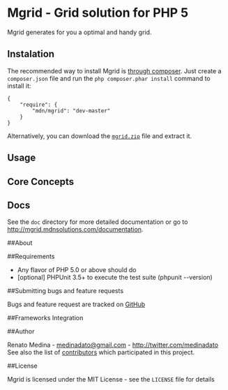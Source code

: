 # Mgrid - Grid solution for PHP 5

Mgrid generates for you a optimal and handy grid.

## Instalation

The recommended way to install Mgrid is [through
composer](http://getcomposer.org). Just create a `composer.json` file and
run the `php composer.phar install` command to install it:

    {
        "require": {
            "mdn/mgrid": "dev-master"
        }
    }

Alternatively, you can download the [`mgrid.zip`][1] file and extract it.

## Usage


## Core Concepts


## Docs

See the `doc` directory for more detailed documentation or go to http://mgrid.mdnsolutions.com/documentation.



##About


##Requirements

- Any flavor of PHP 5.0 or above should do
- [optional] PHPUnit 3.5+ to execute the test suite (phpunit --version)

##Submitting bugs and feature requests

Bugs and feature request are tracked on [GitHub](http://mgrid.mdnsolutions.com/issues)

##Frameworks Integration

##Author

Renato Medina - <medinadato@gmail.com> - <http://twitter.com/medinadato><br />
See also the list of [contributors](https://github.com/medinadato/mgrid/contributors) which participated in this project.

##License

Mgrid is licensed under the MIT License - see the `LICENSE` file for details


[1]: http://mgrid.mdnsolutions.com/download